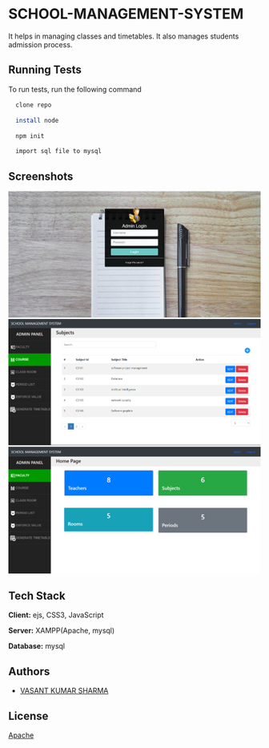 # SCHOOL-MANAGEMENT-SYSTEM

It helps in managing classes and timetables. It also manages students admission process.

## Running Tests

To run tests, run the following command

```bash
  clone repo
```
```bash
  install node
```
```bash
  npm init
```
```bash
  import sql file to mysql
```


## Screenshots

![App Screenshot](https://github.com/sharmavasant/SCHOOL-MANAGEMENT-SYSTEM/blob/main/public/images/ss1.jpeg)
![App Screenshot](https://github.com/sharmavasant/SCHOOL-MANAGEMENT-SYSTEM/blob/main/public/images/ss2.png)
![App Screenshot](https://github.com/sharmavasant/SCHOOL-MANAGEMENT-SYSTEM/blob/main/public/images/ss3.png)


## Tech Stack

**Client:** ejs, CSS3, JavaScript

**Server:** XAMPP(Apache, mysql)

**Database:** mysql


## Authors

- [VASANT KUMAR SHARMA](https://github.com/sharmavasant)


## License

[Apache](https://github.com/sharmavasant/WEATHER-FORECASTING/blob/main/LICENSE)
